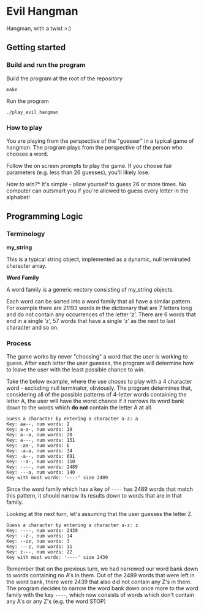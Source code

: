 # Evil Hangman

Hangman, with a twist >:)

## Getting started

### Build and run the program

Build the program at the root of the repository
```
make
```

Run the program
```
./play_evil_hangman
```

### How to play

You are playing from the perspective of the "guesser" in a typical game of hangman. The program plays from the perspective of the person who chooses a word.

Follow the on screen prompts to play the game. If you choose fair parameters (e.g. less than 26 guesses), you'll likely lose. 

*How to win?** It's simple - allow yourself to guess 26 or more times. No computer can outsmart you if you're allowed to guess every letter in the alphabet!

## Programming Logic

### Terminology

**my_string**

This is a typical string object, implemented as a dynamic, null terminated character array.

**Word Family**

A word family is a generic vectory consisting of my_string objects.

Each word can be sorted into a word family that all have a similar pattern. For example there are 21193 words in the dictionary that 
are 7 letters long and do not contain any occurrences of the letter ‘z’. There are 6 words that end in a
single ‘z’, 57 words that have a single ‘z’ as the next to last character and so on. 


### Process

The game works by never "choosing" a word that the user is working to guess. After each letter the user guesses, the program will determine how to leave the user with the least possible chance to win.

Take the below example, where the use choses to play with a 4 character word - excluding null terminator, obviously.
The program determines that, considering all of the possible patterns of 4-letter words containing the letter A, the user will have the worst chance if it narrows its word bank down to the words which **do not** contain the letter A at all.

```
Guess a character by entering a character a-z: a
Key: aa--, num words: 2
Key: a-a-, num words: 19
Key: a--a, num words: 20
Key: a---, num words: 151
Key: -aa-, num words: 6
Key: -a-a, num words: 34
Key: -a--, num words: 691
Key: --a-, num words: 310
Key: ----, num words: 2489
Key: ---a, num words: 140
Key with most words: '----' size 2489
```

Since the word family which has a key of `----` has 2489 words that match this pattern, it should narrow its results down to words that are in that family.

Looking at the next turn, let's assuming that the user guesses the letter Z.

```
Guess a character by entering a character a-z: z
Key: ----, num words: 2439
Key: --z-, num words: 14
Key: --zz, num words: 3
Key: ---z, num words: 11
Key: z---, num words: 22
Key with most words: '----' size 2439
```

Remember that on the previous turn, we had narrowed our word bank down to words containing no A's in them. Out of the 2489 words that were left in the word bank, there were 2439 that also did not contain any Z's in them. 
The program decides to narrow the word bank down once more to the word family with the key `----`, which now consists of words which don't contain any A's or any Z's (e.g. the word STOP)